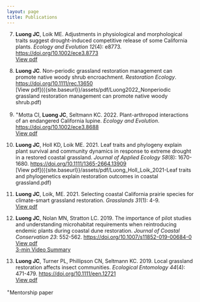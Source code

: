 ```yaml
---
layout: page
title: Publications
---
```

7) **Luong JC**, Loik ME. Adjustments in physiological and morphological traits suggest drought-induced competitive
release of some California plants. *Ecology and Evolution 12*(4): e8773.     
<https://doi.org/10.1002/ece3.8773>  
[View pdf]({{site.baseurl}}/assets/pdf/LuongLoik2022EcologyEvolution.pdf)  

6) **Luong JC**. Non-periodic grassland restoration management can promote native woody shrub encroachment. *Restoration Ecology*.   
<https://doi.org/10.1111/rec.13650>  
[View pdf]({{site.baseurl}}/assets/pdf/Luong2022_Nonperiodic grassland restoration management can promote native woody shrub.pdf)  

5) <sup>+</sup>Motta CI, **Luong JC**, Seltmann KC. 2022. Plant-arthropod interactions of an endangered California lupine. *Ecology and Evolution*.  
<https://doi.org/10.1002/ece3.8688>  
[View pdf]({{site.baseurl}}/assets/pdf/MottaLuongSeltmann2021PlantArthropod.pdf)  

4) **Luong JC**, Holl KD, Loik ME. 2021. Leaf traits and phylogeny explain plant survival and community dynamics in response
to extreme drought in a restored coastal grassland. *Journal of Applied Ecology 58*(8): 1670-1680. 
<https://doi.org/10.1111/1365-2664.13909>  
[View pdf]({{site.baseurl}}/assets/pdf/Luong_Holl_Loik_2021-Leaf traits and phylogenetics explain restoration outcomes in coastal grassland.pdf)

3) **Luong JC**, Loik, ME. 2021. Selecting coastal California prairie species for climate-smart grassland restoration. *Grasslands 31*(1): 4-9.  
[View pdf]({{site.baseurl}}/assets/pdf/Luong&Loik2021Grasslands.pdf) 

2)  **Luong JC**, Nolan MN, Stratton LC. 2019. The importance of pilot studies and understanding microhabitat requirements
when reintroducing endemic plants during coastal dune restoration. *Journal of Coastal Conservation 23*: 552-562. 
<https://doi.org/10.1007/s11852-019-00684-0>  
[View pdf]({{site.baseurl}}/assets/pdf/Luong2019_Article_TheImportanceOfPilotStudiesAnd.pdf)  
[3-min Video Summary](https://youtu.be/FWMfSFg0its)

1) **Luong JC**, Turner PL, Phillipson CN, Seltmann KC. 2019. Local grassland restoration affects insect communities. *Ecological Entomology 44*(4): 471-479. <https://doi.org/10.1111/een.12721>  
[View pdf]({{site.baseurl}}/assets/pdf/Luong_et_al-2019-Ecological_Entomology.pdf)

<sup>+</sup>Mentorship paper
